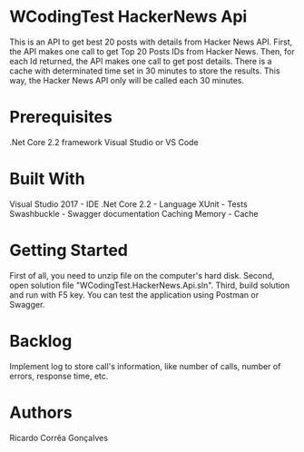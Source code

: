 # WCodingTest HackerNews Api
This is an API to get best 20 posts with details from Hacker News API.
First, the API makes one call to get Top 20 Posts IDs from Hacker News.
Then, for each Id returned, the API makes one call to get post details.
There is a cache with determinated time set in 30 minutes to store the results. 
This way, the Hacker News API only will be called each 30 minutes.

# Prerequisites
.Net Core 2.2 framework
Visual Studio or VS Code

# Built With
Visual Studio 2017 - IDE
.Net Core 2.2 - Language 
XUnit - Tests
Swashbuckle - Swagger documentation
Caching Memory - Cache

# Getting Started
First of all, you need to unzip file on the computer's hard disk.
Second, open solution file "WCodingTest.HackerNews.Api.sln".
Third, build solution and run with F5 key.
You can test the application using Postman or Swagger.

# Backlog
Implement log to store call's information, like number of calls, number of errors, response time, etc.

# Authors
Ricardo Corrêa Gonçalves
